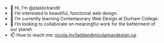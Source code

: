 - 👋 Hi, I’m @plasticbandit
- 👀 I’m interested in beautiful, functional web design.
- 🌱 I’m currently learning Contemporary Web Design at Durham College.
- 💞️ I’m looking to collaborate on meaningful work for the betterment of our planet.
- 📫 How to reach me: nicola.mcfadden@nicolamaydesign.ca.

<!---
plasticbandit/plasticbandit is a ✨ special ✨ repository because its `README.md` (this file) appears on your GitHub profile.
You can click the Preview link to take a look at your changes.
--->
